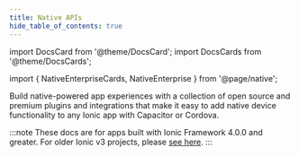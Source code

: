 ```yaml
---
title: Native APIs
hide_table_of_contents: true
---
```


import DocsCard from '@theme/DocsCard';
import DocsCards from '@theme/DocsCards';

import { NativeEnterpriseCards, NativeEnterprise } from '@page/native';

<head>
  <title>Native APIs - Build Open-Source Native Application Experiences</title>
  <meta name="description" content="Build native application experiences with open-source Native APIs. Easily add native device functionality to any Ionic app with Capacitor or Cordova." />
  <style>{`
    :root {
      --doc-item-container-width: 60rem;
    }
  `}</style>
</head>

Build native-powered app experiences with a collection of open source and premium plugins and integrations that make it easy to add native device functionality to any Ionic app with Capacitor or Cordova.

<intro-end />

<NativeEnterpriseCards />

<NativeEnterprise />

:::note
These docs are for apps built with Ionic Framework 4.0.0 and greater. For older Ionic v3 projects, please [see here](https://ionicframework.com/docs/v3/native/).
:::

